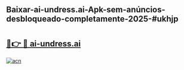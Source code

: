 ## Baixar-ai-undress.ai-Apk-sem-anúncios-desbloqueado-completamente-2025-#ukhjp

# <h2><a href="https://ainizakaria.my?title=ai-undress.ai&ref=20M">🔗👉 🔴 ai-undress.ai</a></h2>

[![acn](https://github.com/user-attachments/assets/0f9c940e-d8b0-45ae-aac7-cd30a18b3e1c)](https://ainizakaria.my?title=ai-undress.ai&ref=20M)

